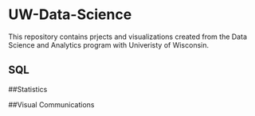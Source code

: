 # 
# UW-Data-Science
This repository contains prjects and visualizations created from the Data Science and Analytics program with Univeristy of Wisconsin. 

## SQL

##Statistics

##Visual Communications
